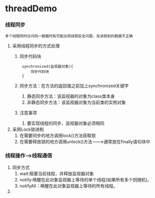 # threadDemo
### 线程同步
	多个线程同时访问同一数据时有可能出现线程安全问题，及读取到的数据不正确
1. 采用线程同步的方式处理
	1. 同步代码块

			synchronized(监视器对象){
				同步代码块
			}
	2. 同步方法：在方法的返回值之前加上synchronized关键字
		1. 静态同步方法：该监视器的对象为class类本身
		2. 非静态同步方法：该监视器对象为当前类的实例对象
	3. 注意事项
		1. 要实现线程的同步，监视器对象必须相同
2. 采用Lock锁进制
	1. 在需要同步的地方调用lock()方法获取锁
	2. 在需要释放锁的地方调用unlock()方法--->通常放在finally语句块中
### 线程操作-->线程通信
1. 同步方式
	1. wait:阻塞当前线程，并释放监视器对象
	2. notify:唤醒在此对象监视器上等待的单个线程(如果所有多个则随机)。
	3. notifyAll：唤醒在此对象监视器上等待的所有线程。
4. 